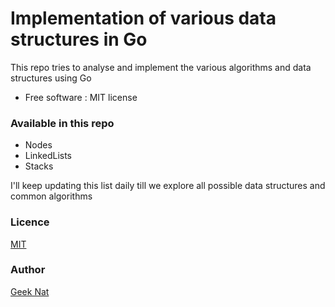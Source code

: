 # Implementation of various data structures in Go

This repo tries to analyse and implement the various algorithms and data structures using Go
 
 - Free software : MIT license

### Available in this repo
 - Nodes
 - LinkedLists
 - Stacks


I'll keep updating this list daily till we explore all possible data structures and common algorithms

### Licence

[MIT](https://choosealicense.com/licenses/mit/)

### Author

[Geek Nat](http://geeknat.com)


